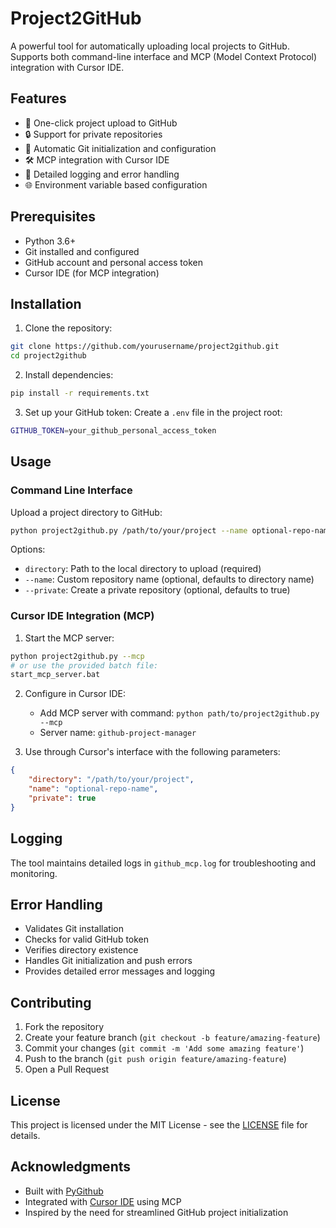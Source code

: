 # Project2GitHub

A powerful tool for automatically uploading local projects to GitHub. Supports both command-line interface and MCP (Model Context Protocol) integration with Cursor IDE.

## Features

- 🚀 One-click project upload to GitHub
- 🔒 Support for private repositories
- 🔄 Automatic Git initialization and configuration
- 🛠️ MCP integration with Cursor IDE
- 📝 Detailed logging and error handling
- 🌐 Environment variable based configuration

## Prerequisites

- Python 3.6+
- Git installed and configured
- GitHub account and personal access token
- Cursor IDE (for MCP integration)

## Installation

1. Clone the repository:
```bash
git clone https://github.com/yourusername/project2github.git
cd project2github
```

2. Install dependencies:
```bash
pip install -r requirements.txt
```

3. Set up your GitHub token:
Create a `.env` file in the project root:
```bash
GITHUB_TOKEN=your_github_personal_access_token
```

## Usage

### Command Line Interface

Upload a project directory to GitHub:
```bash
python project2github.py /path/to/your/project --name optional-repo-name --private
```

Options:
- `directory`: Path to the local directory to upload (required)
- `--name`: Custom repository name (optional, defaults to directory name)
- `--private`: Create a private repository (optional, defaults to true)

### Cursor IDE Integration (MCP)

1. Start the MCP server:
```bash
python project2github.py --mcp
# or use the provided batch file:
start_mcp_server.bat
```

2. Configure in Cursor IDE:
   - Add MCP server with command: `python path/to/project2github.py --mcp`
   - Server name: `github-project-manager`

3. Use through Cursor's interface with the following parameters:
```json
{
    "directory": "/path/to/your/project",
    "name": "optional-repo-name",
    "private": true
}
```

## Logging

The tool maintains detailed logs in `github_mcp.log` for troubleshooting and monitoring.

## Error Handling

- Validates Git installation
- Checks for valid GitHub token
- Verifies directory existence
- Handles Git initialization and push errors
- Provides detailed error messages and logging

## Contributing

1. Fork the repository
2. Create your feature branch (`git checkout -b feature/amazing-feature`)
3. Commit your changes (`git commit -m 'Add some amazing feature'`)
4. Push to the branch (`git push origin feature/amazing-feature`)
5. Open a Pull Request

## License

This project is licensed under the MIT License - see the [LICENSE](LICENSE) file for details.

## Acknowledgments

- Built with [PyGithub](https://github.com/PyGithub/PyGithub)
- Integrated with [Cursor IDE](https://cursor.sh/) using MCP
- Inspired by the need for streamlined GitHub project initialization
